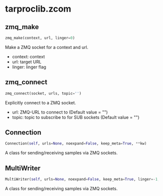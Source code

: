 # tarproclib.zcom

## zmq_make
```python
zmq_make(context, url, linger=0)
```
Make a ZMQ socket for a context and url.

- context: context
- url: target URL
- linger: linger flag

## zmq_connect
```python
zmq_connect(socket, urls, topic='')
```
Explicitly connect to a ZMQ socket.

- url: ZMQ-URL to connect to  (Default value = "")
- topic: topic to subscribe to for SUB sockets (Default value = "")


## Connection
```python
Connection(self, urls=None, noexpand=False, keep_meta=True, **kw)
```
A class for sending/receiving samples via ZMQ sockets.
## MultiWriter
```python
MultiWriter(self, urls=None, noexpand=False, keep_meta=True, linger=-1, output_mode='random', **kw)
```
A class for sending/receiving samples via ZMQ sockets.
